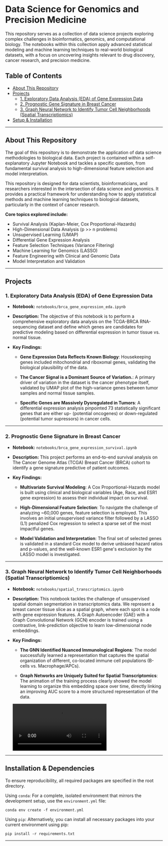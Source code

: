 # Data Science for Genomics and Precision Medicine

This repository serves as a collection of data science projects exploring complex challenges in bioinformatics, genomics, and computational biology. The notebooks within this collection apply advanced statistical modeling and machine learning techniques to real-world biological datasets, with a focus on uncovering insights relevant to drug discovery, cancer research, and precision medicine.

## Table of Contents

* [About This Repository](#about-this-repository)
* [Projects](#projects)
    * [1. Exploratory Data Analysis (EDA) of Gene Expression Data](#exploratory-data-analysis-(eda)-of-gene-expression-data)
    * [2. Prognostic Gene Signature in Breast Cancer](#project-1-prognostic-gene-signature-in-breast-cancer)
    * [3. Graph Neural Network to Identify Tumor Cell Neighborhoods (Spatial Transcriptiomics)](#craph-neural-network-to-identify-tumor-cell-neighborhoods-(spatial-transcriptiomics))
* [Setup & Installation](#setup--installation)


---

## About This Repository

The goal of this repository is to demonstrate the application of data science methodologies to biological data. Each project is contained within a self-explanatory Jupyter Notebook and tackles a specific question, from fundamental survival analysis to high-dimensional feature selection and model interpretation.

This repository is designed for data scientists, bioinformaticians, and researchers interested in the intersection of data science and genomics. It provides a practical framework for understanding how to apply statistical methods and machine learning techniques to biological datasets, particularly in the context of cancer research.

**Core topics explored include:**
* Survival Analysis (Kaplan-Meier, Cox Proportional-Hazards)
* High-Dimensional Data Analysis (p >> n problems)
* Unsupervised Learning (UMAP)
* Differential Gene Expression Analysis
* Feature Selection Techniques (Variance Filtering)
* Machine Learning for Genomics (LASSO)
* Feature Engineering with Clinical and Genomic Data
* Model Interpretation and Validation

---

## Projects

### 1. Exploratory Data Analysis (EDA) of Gene Expression Data

* **Notebook:** `notebooks/brca_gene_expression_eda.ipynb`

* **Description:** The objective of this notebook is to perform a comprehensive exploratory data analysis on the TCGA-BRCA RNA-sequencing dataset and define which genes are candidates for predictive modeling based on differential expression in tumor tissue vs. normal tissue.

* **Key Findings:**

  * **Gene Expression Data Reflects Known Biology**: Housekeeping genes included mitochondrial and riboxomal genes, validating the biological plausibility of the data.

  * **The Cancer Signal is a Dominant Source of Variation.**: A primary driver of variation in the dataset is the cancer phenotype itself, validated by UMAP plot of the high-variance genes between tumor samples and normal tissue samples.

  * **Specific Genes are Massively Dysregulated in Tumors**: A differential expression analysis pinpointed 73 statistically significant genes that are either up- (potential oncogenes) or down-regulated (potential tumor supressors) in cancer cells.

---

### 2. Prognostic Gene Signature in Breast Cancer

* **Notebook:** `notebooks/brca_gene_expression_survival.ipynb`

* **Description:** This project performs an end-to-end survival analysis on The Cancer Genome Atlas (TCGA) Breast Cancer (BRCA) cohort to identify a gene signature predictive of patient outcomes.

* **Key Findings:**

  * **Multivariate Survival Modeling**: A Cox Proportional-Hazards model is built using clinical and biological variables (Age, Race, and ESR1 gene expression) to assess their individual impact on survival.

  * **High-Dimensional Feature Selection**: To navigate the challenge of analyzing ~60,000 genes, feature selection is employed. This involves an initial unsupervised variance filter followed by a LASSO (L1) penalized Cox regression to select a sparse set of the most impactful genes.

  * **Model Validation and Interpretation**: The final set of selected genes is validated in a standard Cox model to derive unbiased hazard ratios and p-values, and the well-known ESR1 gene's exclusion by the LASSO model is investigated.

---

### 3. Graph Neural Network to Identify Tumor Cell Neighborhoods (Spatial Transcriptiomics)

* **Notebook:** `notebooks/spatial_transcriptomics.ipynb`

* **Description:** This notebook tackles the challenge of unsupervised spatial domain segmentation in transcriptomics data. We represent a breast cancer tissue slice as a spatial graph, where each spot is a node with gene expression features. A Graph Autoencoder (GAE) with a Graph Convolutional Network (GCN) encoder is trained using a contrastive, link-prediction objective to learn low-dimensional node embeddings.

* **Key Findings:**

  * **The GNN Identified Nuanced Immunological Regions**: The model successfully learned a representation that captures the spatial organization of different, co-located immune cell populations (B-cells vs. Macrophage/APCs).

  * **Graph Networks are Uniquely Suited for Spatial Transcriptomics**:  The animation of the training process clearly showed the model learning to organize this embedding space over time, directly linking an improving AUC score to a more structured representation of the data.


  ![Spatial Transcriptomics Animation](imgs/spatial_transcriptomics/gcn_training_convergence.mp4)

---

## Installation & Dependencies

To ensure reproducibility, all required packages are specified in the root directory.

Using `conda`:
For a complete, isolated environment that mirrors the development setup, use the `environment.yml` file:
```
conda env create -f environment.yml
```

Using `pip`:
Alternatively, you can install all necessary packages into your current environment using pip:
```
pip install -r requirements.txt
```
---
